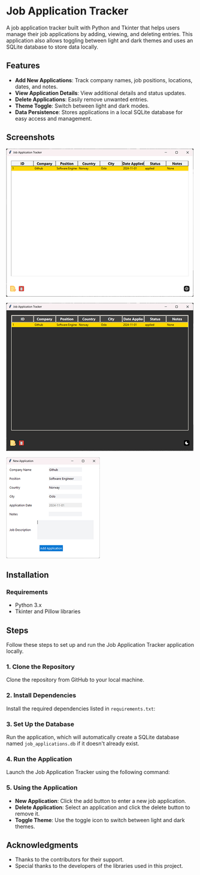 # Job Application Tracker

A job application tracker built with Python and Tkinter that helps users manage their job applications by adding, viewing, and deleting entries. This application also allows toggling between light and dark themes and uses an SQLite database to store data locally.

## Features

- **Add New Applications**: Track company names, job positions, locations, dates, and notes.
- **View Application Details**: View additional details and status updates.
- **Delete Applications**: Easily remove unwanted entries.
- **Theme Toggle**: Switch between light and dark modes.
- **Data Persistence**: Stores applications in a local SQLite database for easy access and management.

## Screenshots

![Light Mode Screenshot](Screenshots/LT.png)

![Dark Mode Screenshot](Screenshots/DT.png)

![New Application Screenshot](Screenshots/NA.png)


## Installation

### Requirements

- Python 3.x
- Tkinter and Pillow libraries

## Steps

Follow these steps to set up and run the Job Application Tracker application locally.

### 1. Clone the Repository
Clone the repository from GitHub to your local machine.


### 2. Install Dependencies
Install the required dependencies listed in `requirements.txt`:


### 3. Set Up the Database
Run the application, which will automatically create a SQLite database named `job_applications.db` if it doesn't already exist.

### 4. Run the Application
Launch the Job Application Tracker using the following command:


### 5. Using the Application
- **New Application**: Click the add button to enter a new job application.
- **Delete Application**: Select an application and click the delete button to remove it.
- **Toggle Theme**: Use the toggle icon to switch between light and dark themes.


## Acknowledgments

- Thanks to the contributors for their support.
- Special thanks to the developers of the libraries used in this project.


